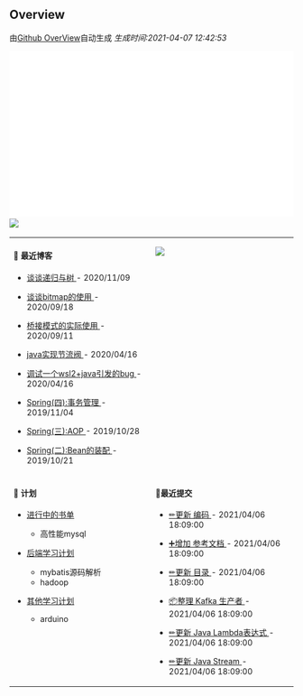 
## Overview

由[Github OverView](https://github.com/0xcaffebabe/0xcaffebabe)自动生成 _生成时间:2021-04-07 12:42:53_

![](https://raw.githubusercontent.com/0xcaffebabe/github-stats/master/generated/overview.svg)![](https://github-readme-stats.vercel.app/api/top-langs/?username=0xcaffebabe&layout=compact&langs_count=8)

<table>

<tr>
<td valign="top" width="50%">

#### 📖 最近博客


* <a href="https://ismy.wang/%E7%AE%97%E6%B3%95/2020/11/09/%E8%B0%88%E8%B0%88%E9%80%92%E5%BD%92%E4%B8%8E%E6%A0%91.html" target="_blank"> 谈谈递归与树 </a> - 2020/11/09 

    
* <a href="https://ismy.wang/%E7%AE%97%E6%B3%95/2020/09/18/%E8%B0%88%E8%B0%88bitmap%E7%9A%84%E4%BD%BF%E7%94%A8.html" target="_blank"> 谈谈bitmap的使用 </a> - 2020/09/18 

    
* <a href="https://ismy.wang/%E8%AE%BE%E8%AE%A1%E6%A8%A1%E5%BC%8F/2020/09/11/%E6%A1%A5%E6%8E%A5%E6%A8%A1%E5%BC%8F%E7%9A%84%E5%AE%9E%E9%99%85%E4%BD%BF%E7%94%A8.html" target="_blank"> 桥接模式的实际使用 </a> - 2020/09/11 

    
* <a href="https://ismy.wang/java/2020/04/16/JAVA%E5%AE%9E%E7%8E%B0%E8%8A%82%E6%B5%81%E9%98%80.html" target="_blank"> java实现节流阀 </a> - 2020/04/16 

    
* <a href="https://ismy.wang/%E6%97%A5%E5%B8%B8/2020/04/16/%E8%B0%83%E8%AF%95%E4%B8%80%E4%B8%AAwsl2+java%E5%BC%95%E5%8F%91%E7%9A%84bug.html" target="_blank"> 调试一个wsl2+java引发的bug </a> - 2020/04/16 

    
* <a href="https://ismy.wang/spring/2019/11/04/Spring-%E5%9B%9B-%E4%BA%8B%E5%8A%A1%E7%AE%A1%E7%90%86.html" target="_blank"> Spring(四):事务管理 </a> - 2019/11/04 

    
* <a href="https://ismy.wang/spring/2019/10/28/Spring(%E4%B8%89)-AOP.html" target="_blank"> Spring(三):AOP </a> - 2019/10/28 

    
* <a href="https://ismy.wang/spring/2019/10/21/Spring(%E4%BA%8C)-Bean%E7%9A%84%E8%A3%85%E9%85%8D.html" target="_blank"> Spring(二):Bean的装配 </a> - 2019/10/21 

        

</td>

<td valign="top" width="50%">

![](https://github-readme-stats.vercel.app/api/wakatime?username=0xcaffebabe)

</td>

</tr>

<tr>

<td valign="top" width="50%">

#### 📝 计划

- [进行中的书单](https://github.com/users/0xcaffebabe/projects/4)
  - 高性能mysql


- [后端学习计划](https://github.com/users/0xcaffebabe/projects/1)
  - mybatis源码解析
  - hadoop


- [其他学习计划](https://github.com/users/0xcaffebabe/projects/3)
  - arduino


<td>

#### 🌴最近提交


  * <a href="https://github.com/0xcaffebabe/note/commit/90b91e82e913058c6a5ca4216572797512814b0b" target="_blank"> ✏更新 编码 </a> - 2021/04/06 18:09:00 

    
  * <a href="https://github.com/0xcaffebabe/note/commit/f78c1522fddb185fc2e6a382f2195f80d571a66b" target="_blank"> ➕增加 参考文档 </a> - 2021/04/06 18:09:00 

    
  * <a href="https://github.com/0xcaffebabe/note/commit/2ae1464377fcb0a9027141edd1c0a69e75708419" target="_blank"> ✏更新 目录 </a> - 2021/04/06 18:09:00 

    
  * <a href="https://github.com/0xcaffebabe/note/commit/5799f4cb9ea20597008aabaf8063c3402388378c" target="_blank"> 📦整理 Kafka 生产者 </a> - 2021/04/06 18:09:00 

    
  * <a href="https://github.com/0xcaffebabe/note/commit/f9801bc57e3e8ed72890117b8d1997068ac9defb" target="_blank"> ✏更新 Java Lambda表达式 </a> - 2021/04/06 18:09:00 

    
  * <a href="https://github.com/0xcaffebabe/note/commit/b58e141b06df93335e6ef726b32bc0fc583e4008" target="_blank"> ✏更新 Java Stream </a> - 2021/04/06 18:09:00 

    

</td>

</tr>

</table>

